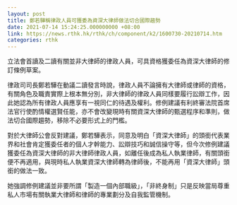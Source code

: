 ```yaml
---
layout: post
title: 鄭若驊稱律政人員可獲委為資深大律師做法切合國際趨勢
date: 2021-07-14 15:24:25.000000000 +08:00
link: https://news.rthk.hk/rthk/ch/component/k2/1600730-20210714.htm
categories: rthk
---
```


立法會首讀及二讀有關並非大律師的律政人員，可具資格獲委任為資深大律師的修訂條例草案。

律政司司長鄭若驊在動議二讀發言時說，律政人員不論擁有大律師或律師的資格，有關角色及職責實際上根本無分別，非大律師的律政人員同樣要履行訟辯工作，因此她認為所有律政人員應享有一視同仁的待遇及權利。修例建議有利終審法院首席法官行使酌情權選賢任能，亦不會改變現時有關資深大律師的甄選程序和準則，做法切合國際趨勢，移除不必要形式上的門檻。

對於大律師公會反對建議，鄭若驊表示，同意及明白「資深大律師」的頭銜代表業界和社會肯定獲委任者的個人才幹能力、訟辯技巧和誠信操守等，但今次修例建議獲委任為資深大律師的非大律師律政人員，如離任後成為私人執業律師，有關頭銜便不再適用，與現時私人執業資深大律師轉為律師後，不能再用「資深大律師」頭銜的做法一致。

她強調修例建議並非要所謂「製造一個內部職級」，「非終身制」只是反映當局尊重私人市場有關執業大律師和律師的專業劃分及自我監管機制。

